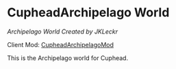 # CupheadArchipelago World

*Archipelago World Created by JKLeckr*

Client Mod: [CupheadArchipelagoMod](https://github.com/JKLeckr/CupheadArchipelagoMod)

This is the Archipelago world for Cuphead.
